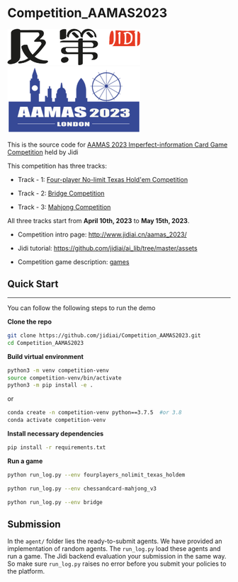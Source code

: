 
# Competition_AAMAS2023
<img src="imgs/Jidi%20logo.png" width='300px'>  <img src="imgs/aamas2023logo.png" width='300px'>

This is the source code for [AAMAS 2023 Imperfect-information Card Game Competition](http://www.jidiai.cn/aamas_2023/) held by Jidi

This competition has three tracks:

- Track - 1: [Four-player No-limit Texas Hold'em Competition](http://www.jidiai.cn/compete_detail?compete=30)

- Track - 2: [Bridge Competition](http://www.jidiai.cn/compete_detail?compete=31)

- Track - 3: [Mahjong Competition](http://www.jidiai.cn/compete_detail?compete=32)

All three tracks start from **April 10th, 2023** to **May 15th, 2023**.

- Competition intro page: http://www.jidiai.cn/aamas_2023/

- Jidi tutorial: https://github.com/jidiai/ai_lib/tree/master/assets

- Competition game description: [games](docs/games.md)


## Quick Start

---
You can follow the following steps to run the demo

**Clone the repo**

```bash
git clone https://github.com/jidiai/Competition_AAMAS2023.git
cd Competition_AAMAS2023
```

**Build virtual environment**

```bash
python3 -m venv competition-venv
source competition-venv/bin/activate
python3 -m pip install -e .
```
or 
```bash
conda create -n competition-venv python==3.7.5  #or 3.8
conda activate competition-venv
```

**Install necessary dependencies**
```bash
pip install -r requirements.txt
```

**Run a game**
```bash
python run_log.py --env fourplayers_nolimit_texas_holdem
```
```bash
python run_log.py --env chessandcard-mahjong_v3
```
```bash
python run_log.py --env bridge
```

## Submission

In the `agent/` folder lies the ready-to-submit agents. We have provided an implementation of random agents. 
The `run_log.py` load these agents and run a game. The Jidi backend evaluation your submission in the same way.  
So make sure `run_log.py` raises no error before you submit your policies to the platform.







